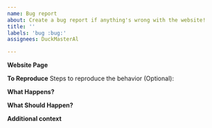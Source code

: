 ```yaml
---
name: Bug report
about: Create a bug report if anything's wrong with the website!
title: ''
labels: 'bug :bug:'
assignees: DuckMasterAl

---
```


**Website Page** <!-- What's the website's page that has a bug? -->

**To Reproduce**
Steps to reproduce the behavior (Optional):

**What Happens?** <!-- A clear and concise description of what the bug is. -->

**What Should Happen?** <!-- A clear and concise description of what you expected the bot to do (Optional). -->

**Additional context** <!-- Add any other context about the problem here. -->
